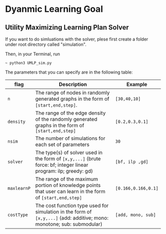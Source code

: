 # Dyanmic Learning Goal
## Utility Maximizing Learning Plan Solver

If you want to do simluations with the solver, plese first create a folder under root directory called "simulation".


Then, in your Terminal, run
```
~ python3 UMLP_sim.py
```
The parameters that you can specify are in the following table:

| flag | Description | Example
| ----------- | ----------- | ----------- |
| `n` | The range of nodes in randomly generated graphs in the form of `[start,end,step]`. | `[30,40,10]` | 
| `density` | The range of the edge density of the randomly generated graphs in the form of `[start,end,step]` |`[0.2,0.3,0.1]` |
| `nsim` | The number of simulations for each set of parameters | `30` |
| `solver` | The type(s) of solver used in the form of `[x,y,...]` (brute force: bf; integer linear program: ilp; greedy: gd) | `[bf, ilp ,gd]`|
|`maxlearnP`| The range of the maximum portion of knowledge points that user can learn in the form of `[start,end,step]`  | `[0.166,0.166,0.1]`| 
|`costType`| The cost function type used for simulation in the form of `[x,y,...]` (add: additive; mono: monotone; sub: submodular) |`[add, mono, sub]` |
